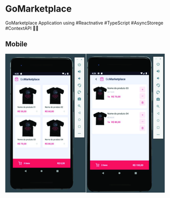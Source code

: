 # GoMarketplace


GoMarketplace Application using #Reactnative #TypeScript #AsyncStorege #ContextAPI 🐱‍🏍

## Mobile
<p align="center">
 <img src="/gomarketplace.jpg" /> 
</p>
